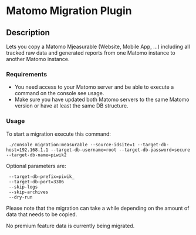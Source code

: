 # Matomo Migration Plugin

## Description

Lets you copy a Matomo Mjeasurable (Website, Mobile App, ...) including all tracked raw data and generated reports
from one Matomo instance to another Matomo instance.

### Requirements

* You need access to your Matomo server and be able to execute a command on the console see usage.
* Make sure you have updated both Matomo servers to the same Matomo version or have at least the same DB structure.

### Usage

To start a migration execute this command:

```
 ./console migration:measurable --source-idsite=1 --target-db-host=192.168.1.1 --target-db-username=root --target-db-password=secure --target-db-name=piwik2
```

Optional parameters are:

```
 --target-db-prefix=piwik_
 --target-db-port=3306
 --skip-logs
 --skip-archives
 --dry-run
```

Please note that the migration can take a while depending on the amount of data that needs to be copied.

No premium feature data is currently being migrated.
